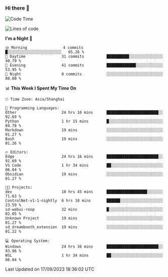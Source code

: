 ### Hi there 👋

<!--
**GwenKaplan/GwenKaplan** is a ✨ _special_ ✨ repository because its `README.md` (this file) appears on your GitHub profile.

Here are some ideas to get you started:

- 🔭 I’m currently working on ...
- 🌱 I’m currently learning ...
- 👯 I’m looking to collaborate on ...
- 🤔 I’m looking for help with ...
- 💬 Ask me about ...
- 📫 How to reach me: ...
- 😄 Pronouns: ...
- ⚡ Fun fact: ...
-->

<!--START_SECTION:waka-->
![Code Time](http://img.shields.io/badge/Code%20Time-572%20hrs%2018%20mins-blue)

![Lines of code](https://img.shields.io/badge/From%20Hello%20World%20I%27ve%20Written-113.1%20thousand%20lines%20of%20code-blue)

**I'm a Night 🦉** 

```text
🌞 Morning                4 commits           █░░░░░░░░░░░░░░░░░░░░░░░░   05.26 % 
🌆 Daytime                31 commits          ██████████░░░░░░░░░░░░░░░   40.79 % 
🌃 Evening                41 commits          █████████████░░░░░░░░░░░░   53.95 % 
🌙 Night                  0 commits           ░░░░░░░░░░░░░░░░░░░░░░░░░   00.00 % 
```


📊 **This Week I Spent My Time On** 

```text
🕑︎ Time Zone: Asia/Shanghai

💬 Programming Languages: 
Other                    24 hrs 16 mins      ███████████████████████░░   92.69 % 
Python                   1 hr 15 mins        █░░░░░░░░░░░░░░░░░░░░░░░░   04.78 % 
Markdown                 19 mins             ░░░░░░░░░░░░░░░░░░░░░░░░░   01.27 % 
Bash                     19 mins             ░░░░░░░░░░░░░░░░░░░░░░░░░   01.26 % 

🔥 Editors: 
Edge                     24 hrs 16 mins      ███████████████████████░░   92.69 % 
VS Code                  1 hr 34 mins        ██░░░░░░░░░░░░░░░░░░░░░░░   06.04 % 
Obsidian                 19 mins             ░░░░░░░░░░░░░░░░░░░░░░░░░   01.27 % 

🐱‍💻 Projects: 
dev                      18 hrs 45 mins      ██████████████████░░░░░░░   71.63 % 
ControlNet-v1-1-nightly  6 hrs 10 mins       ██████░░░░░░░░░░░░░░░░░░░   23.59 % 
sd-webui-roop            32 mins             █░░░░░░░░░░░░░░░░░░░░░░░░   02.05 % 
Unknown Project          19 mins             ░░░░░░░░░░░░░░░░░░░░░░░░░   01.27 % 
sd_dreambooth_extension  19 mins             ░░░░░░░░░░░░░░░░░░░░░░░░░   01.22 % 

💻 Operating System: 
Windows                  24 hrs 36 mins      ███████████████████████░░   93.96 % 
WSL                      1 hr 34 mins        ██░░░░░░░░░░░░░░░░░░░░░░░   06.04 % 
```


 Last Updated on 17/09/2023 18:36:02 UTC
<!--END_SECTION:waka-->
